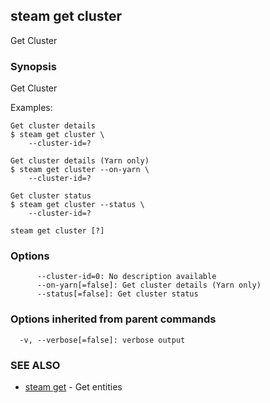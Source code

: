 ## steam get cluster

Get Cluster

### Synopsis


Get Cluster

Examples:

    Get cluster details
    $ steam get cluster \
        --cluster-id=?

    Get cluster details (Yarn only)
    $ steam get cluster --on-yarn \
        --cluster-id=?

    Get cluster status
    $ steam get cluster --status \
        --cluster-id=?

```
steam get cluster [?]
```

### Options

```
      --cluster-id=0: No description available
      --on-yarn[=false]: Get cluster details (Yarn only)
      --status[=false]: Get cluster status
```

### Options inherited from parent commands

```
  -v, --verbose[=false]: verbose output
```

### SEE ALSO
* [steam get](steam_get.md)	 - Get entities

